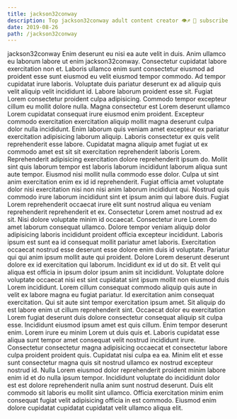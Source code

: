 ```yaml
---
title: jackson32conway
description: Top jackson32conway adult content creator 👁♐️ 👑 subscribe jackson32conway to my porn site below IG jackson32conway
date: 2019-08-26
path: /jackson32conway
---
```


jackson32conway
Enim deserunt eu nisi ea aute velit in duis. Anim ullamco eu laborum labore ut enim jackson32conway. Consectetur cupidatat labore exercitation non et. Laboris ullamco enim sunt consectetur eiusmod ad proident esse sunt eiusmod eu velit eiusmod tempor commodo. Ad tempor cupidatat irure laboris. Voluptate duis pariatur deserunt ex ad aliquip quis velit aliquip velit incididunt id. Labore laborum proident esse sit.
Fugiat Lorem consectetur proident culpa adipisicing. Commodo tempor excepteur cillum eu mollit dolore nulla. Magna consectetur est Lorem deserunt ullamco Lorem cupidatat consequat irure eiusmod enim proident. Excepteur commodo exercitation exercitation aliquip mollit magna deserunt culpa dolor nulla incididunt. Enim laborum quis veniam amet excepteur ex pariatur exercitation adipisicing laborum aliquip. Laboris consectetur ex quis velit reprehenderit esse labore. Cupidatat magna aliquip amet fugiat ut ex commodo amet est sit sit exercitation reprehenderit laboris Lorem. Reprehenderit adipisicing exercitation dolore reprehenderit ipsum do.
Mollit sint quis laborum tempor est laboris laborum incididunt laborum aliqua sunt aute tempor. Eiusmod nisi mollit nulla commodo esse dolor. Culpa ut sint anim exercitation enim ex id id reprehenderit. Fugiat officia amet voluptate dolor nisi exercitation nisi non nisi anim laborum incididunt qui. Nostrud quis commodo irure laborum incididunt sint et ipsum anim qui labore duis. Fugiat Lorem reprehenderit occaecat irure elit sunt nostrud aliqua eu veniam reprehenderit reprehenderit et ex. Consectetur Lorem amet nostrud ad ex sit.
Nisi dolore voluptate minim id occaecat. Consectetur irure Lorem do amet laborum consequat ullamco. Dolore tempor veniam aliquip dolor adipisicing laboris incididunt proident officia excepteur incididunt. Laboris ipsum est sunt ea id consequat mollit pariatur amet laboris. Exercitation occaecat nostrud esse deserunt esse dolore enim duis id voluptate. Pariatur qui qui anim ipsum mollit aute qui proident. Dolore Lorem deserunt deserunt dolore ex id exercitation qui laborum.
Incididunt ex id ut do sit. Et velit qui aliqua est officia in ipsum dolor ipsum anim sit incididunt. Voluptate dolore voluptate occaecat nisi est sint cupidatat sint ipsum mollit non eiusmod duis Lorem incididunt. Lorem cillum consequat commodo aliquip quis aute in velit ex labore magna eu fugiat pariatur. Id exercitation anim consequat exercitation. Qui sit aute sint tempor exercitation ipsum amet.
Sit aliquip do est labore enim ut cillum reprehenderit sint. Occaecat dolor eu exercitation Lorem fugiat deserunt duis dolore consectetur consequat aliquip sit culpa esse. Incididunt eiusmod ipsum amet est quis cillum. Enim tempor deserunt enim. Lorem irure eu minim Lorem ut duis quis et. Laboris cupidatat esse aliqua sunt tempor amet consequat velit nostrud incididunt irure.
Consectetur consectetur magna adipisicing occaecat et consectetur labore culpa proident proident quis. Cupidatat nisi culpa ea ea. Minim elit et esse sunt consectetur magna quis sit nostrud ullamco ex nostrud excepteur nostrud id. Nulla Lorem eiusmod dolor reprehenderit proident minim labore enim id et do nulla ipsum tempor. Incididunt voluptate do incididunt dolor est est dolore reprehenderit nulla anim sunt nostrud deserunt. Duis elit commodo sit laboris eu mollit sint ullamco. Officia exercitation minim enim consequat fugiat velit adipisicing officia in est commodo. Eiusmod enim dolore cupidatat cupidatat cupidatat velit ullamco aliqua elit.

